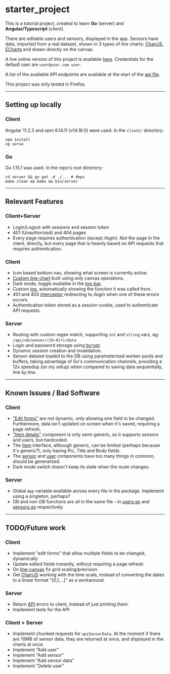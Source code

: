 # starter_project
This is a tutorial project, created to learn **Go** (server) and **Angular/Typescript** (client).

There are editable users and sensors, displayed in the app. Sensors have data, imported from a real dataset, shown in 3 types of line charts: [ChartJS](https://www.chartjs.org/), [ECharts](https://echarts.apache.org/en/index.html) and drawn directly on the canvas.

A live online version of this project is available [here](http://eqs.ricardochaves.pt). Credentials for the default user are `user@user.com user`.

A list of the available API endpoints are available at the start of the [api file](server/api.go).

This project was only tested in Firefox.

----------
## Setting up locally
### Client
Angular 11.2.3 and npm 6.14.11 (v14.16.0) were used.
In the `client/` directory:
```
npm install
ng serve
```
### Go
Go 1.15.1 was used.
In the repo's root directory:
```
cd server && go get -d ./... # deps
make clean && make && bin/server
```

----------
## Relevant Features
### Client+Server
- Login/Logout with sessions and session token
- 401 (Unauthorized) and 404 pages
- Every page requires authentication (except */login*). Not the page in the client, directly, but every page that is heavily based on API requests that requires authentication.

### Client
- Icon based bottom-nav, showing what screen is currently active.
- [Custom line-chart](client/src/app/components/line-canvas/line-canvas.component.ts) built using only canvas operations.
- Dark mode, toggle available in the [top-bar](client/src/app/components/top-nav).
- Custom [log](client/src/app/logging/logging.ts), automatically showing the function it was called from.
- 401 and 403 [interceptor](client/src/app/routing/auth-interceptor.ts) redirecting to */login* when one of these errors occurs.
- Authentication token stored as a session cookie, used to authenticate API requests.

### Server
- Routing with custom regex match, supporting `int` and `string` vars, eg: `/api/v0/sensor/([0-9]+)/data`
- Login and password storage using [bcrypt](https://pkg.go.dev/golang.org/x/crypto/bcrypt).
- Dynamic session creation and invalidation.
- Sensor dataset loaded to the DB using parameterized worker-pools and buffers, taking advantage of Go's communication channels, providing a 12x speedup (on my setup) when compared to saving data sequentially, line by line.

----------
## Known Issues / Bad Software
### Client
- ["Edit forms"](client/src/app/components/item-form) are not dynamic, only allowing one field to be changed. Furthermore, data isn't updated on screen when it's saved, requiring a page refresh.
- ["Item details"](client/src/app/components/item-details/item-details.component.ts) component is only semi-generic, as it supports sensors and users, but hardcoded.
- The [Item](client/src/app/data-structs/item.ts) interface, although generic, can be limited (perhaps because it's generic?), only having Pic, Title and Body fields.
- The [sensor](client/src/app/components/sensors/sensors.component.html) and [user](client/src/app/components/users/users.component.html) components have too many things in common, should be generalized.
- Dark mode switch doesn't keep its state when the route changes.

### Server
- Global `App` variable available across every file in the package. Implement using a singleton, perhaps?
- DB and non-DB functions are all in the same file - in [users.go](server/users.go) and [sensors.go](server/sensors.go) respectively.

----------
## TODO/Future work
### Client
- Implement "edit forms" that allow multiple fields to be changed, dynamically
- Update edited fields instantly, without requiring a page refresh
- On [line-canvas](client/src/app/components/line-canvas/line-canvas.component.ts) fix grid scaling/precision
- Get [ChartJS](client/src/app/components/line-chartjs/line-chartjs.component.ts) working with the time scale, instead of converting the dates to a linear format "[0,1,...]" as a workaround.

### Server
- Return [API](server/api.go) errors to client, instead of just printing them.
- Implement tests for the API

### Client + Server
- Implement chunked requests for `apiSensorData`. At the moment if there are 10MB of sensor data, they are returned at once, and displayed in the charts at once.
- Implement "Add user"
- Implement "Add sensor"
- Implement "Add sensor data"
- Implement "Delete user"

